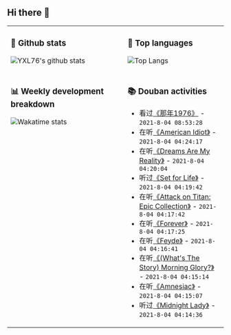 ## Hi there 👋

<table>
<tr>
<td valign="top" width="54%">

### 🔭 Github stats

![YXL76's github stats](https://github-readme-stats.yxl76.vercel.app/api?username=YXL76&count_private=true&show_icons=true&include_all_commits=true&theme=prussian&line_height=28&disable_animations=true)

</td>

<td valign="top" width="46%">

### 🌱 Top languages

![Top Langs](https://github-readme-stats.yxl76.vercel.app/api/top-langs/?username=YXL76&layout=compact&theme=prussian&langs_count=8&hide=HTML,CSS,SCSS)

</td>
</tr>
<tr>
<td valign="top" width="54%">

### 📊 Weekly development breakdown

![Wakatime stats](https://github-readme-stats.yxl76.vercel.app/api/wakatime?username=YXL76&layout=compact&theme=prussian)


</td>
<td valign="top" width="46%">

### 📚 Douban activities

- 看过[《那年1976》](http://movie.douban.com/subject/26970634/) - `2021-8-04 08:53:28`
- 在听[《American Idiot》](https://music.douban.com/subject/1396380/) - `2021-8-04 04:24:17`
- 在听[《Dreams Are My Reality》](https://music.douban.com/subject/2760146/) - `2021-8-04 04:20:04`
- 听过[《Set for Life》](https://music.douban.com/subject/34975151/) - `2021-8-04 04:19:42`
- 在听[《Attack on Titan: Epic Collection》](https://music.douban.com/subject/35376867/) - `2021-8-04 04:17:42`
- 在听[《Forever》](https://music.douban.com/subject/26169875/) - `2021-8-04 04:17:25`
- 在听[《Feyde》](https://music.douban.com/subject/35046940/) - `2021-8-04 04:16:41`
- 在听[《(What's The Story) Morning Glory?》](https://music.douban.com/subject/1395617/) - `2021-8-04 04:15:14`
- 在听[《Amnesiac》](https://music.douban.com/subject/1394562/) - `2021-8-04 04:15:07`
- 听过[《Midnight Lady》](https://music.douban.com/subject/20272474/) - `2021-8-04 04:14:36`

</td>
</tr>
</table>

<!--
**YXL76/YXL76** is a ✨ _special_ ✨ repository because its `README.md` (this file) appears on your GitHub profile.

Here are some ideas to get you started:

- 🔭 I’m currently working on ...
- 🌱 I’m currently learning ...
- 👯 I’m looking to collaborate on ...
- 🤔 I’m looking for help with ...
- 💬 Ask me about ...
- 📫 How to reach me: ...
- 😄 Pronouns: ...
- ⚡ Fun fact: ...
-->
